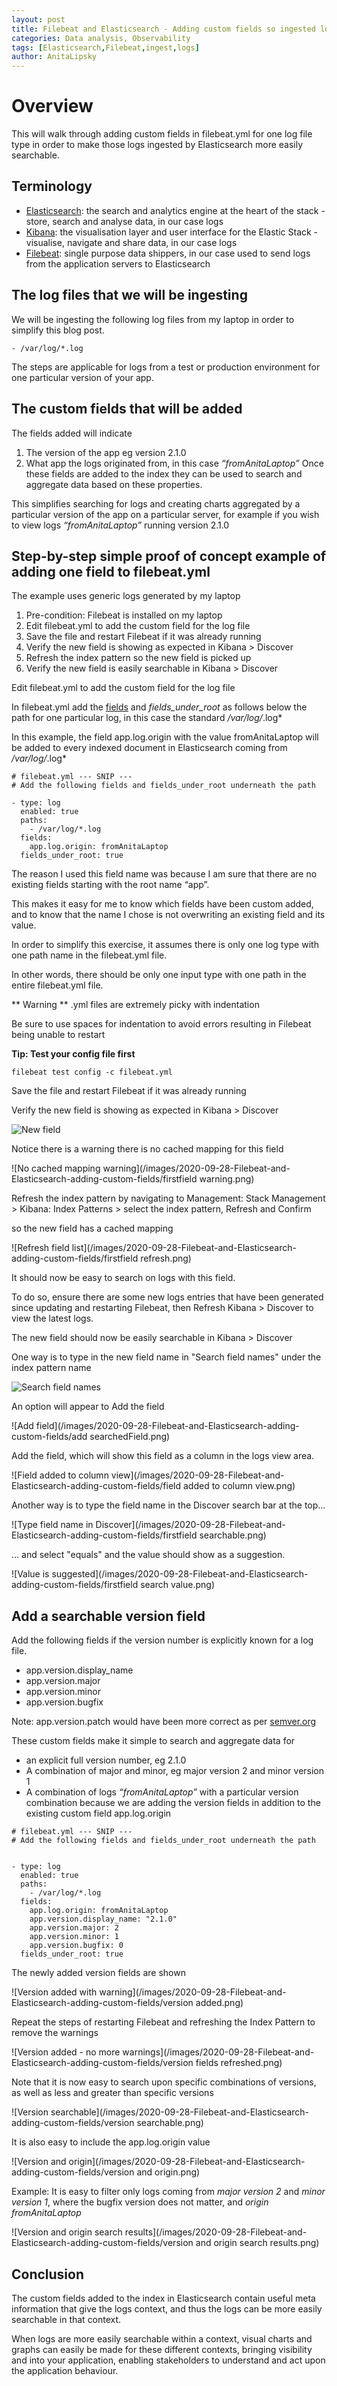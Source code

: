 ```yaml
---
layout: post
title: Filebeat and Elasticsearch - Adding custom fields so ingested logs are more easily searchable
categories: Data analysis, Observability
tags: [Elasticsearch,Filebeat,ingest,logs]
author: AnitaLipsky 
---
```


# Overview
This will walk through adding custom fields in filebeat.yml for one log file type in order to make those logs ingested by Elasticsearch more easily searchable.

## Terminology
* [Elasticsearch](https://www.elastic.co/elasticsearch/): the search and analytics engine at the heart of the stack - store, search and analyse data, in our case logs
* [Kibana](https://www.elastic.co/kibana): the visualisation layer and user interface for the Elastic Stack - visualise, navigate and share data, in our case logs
* [Filebeat](https://www.elastic.co/beats/filebeat): single purpose data shippers, in our case used to send logs from the application servers to Elasticsearch


## The log files that we will be ingesting


We will be ingesting the following log files from my laptop in order to simplify this blog post.

```
- /var/log/*.log
```

The steps are applicable for logs from a test or production environment for one particular version of your app.


## The custom fields that will be added


The fields added will indicate

1. The version of the app eg version 2.1.0
2. What app the logs originated from, in this case *“fromAnitaLaptop”*
Once these fields are added to the index they can be used to search and aggregate data based on these properties.

This simplifies searching for logs and creating charts aggregated by a particular version of the app on a particular server, for example if you wish to view logs *“fromAnitaLaptop”* running version 2.1.0



## Step-by-step simple proof of concept example of adding one field to filebeat.yml


The example uses generic logs generated by my laptop



1. Pre-condition: Filebeat is installed on my laptop
2. Edit filebeat.yml to add the custom field for the log file
3. Save the file and restart Filebeat if it was already running
4. Verify the new field is showing as expected in Kibana > Discover
5. Refresh the index pattern so the new field is picked up
6. Verify the new field is easily searchable in Kibana > Discover


Edit filebeat.yml to add the custom field for the log file



In filebeat.yml add the [fields](https://www.elastic.co/guide/en/beats/filebeat/current/filebeat-input-log.html#filebeat-input-log-fields) and *fields_under_root* as follows below the path for one particular log, in this case the standard */var/log/*.log*

In this example, the field app.log.origin with the value fromAnitaLaptop will be added to every indexed document in Elasticsearch coming from */var/log/*.log*


```
# filebeat.yml --- SNIP ---
# Add the following fields and fields_under_root underneath the path

- type: log
  enabled: true
  paths:
    - /var/log/*.log
  fields:
    app.log.origin: fromAnitaLaptop
  fields_under_root: true
```

The reason I used this field name was because I am sure that there are no existing fields starting with the root name “app”.

This makes it easy for me to know which fields have been custom added, and to know that the name I chose is not overwriting an existing field and its value.


In order to simplify this exercise, it assumes there is only one log type with one path name in the filebeat.yml file.

In other words, there should be only one input type with one path in the entire filebeat.yml file.

<aside class="warning">
** Warning **
.yml files are extremely picky with indentation

Be sure to use spaces for indentation to avoid errors resulting in Filebeat being unable to restart

**Tip: Test your config file first**
</aside>

```
filebeat test config -c filebeat.yml
```

Save the file and restart Filebeat if it was already running

Verify the new field is showing as expected in Kibana > Discover

![New field](/images/2020-09-28-Filebeat-and-Elasticsearch-adding-custom-fields/firstfield.png)


Notice there is a warning there is no cached mapping for this field

![No cached mapping warning](/images/2020-09-28-Filebeat-and-Elasticsearch-adding-custom-fields/firstfield warning.png)


Refresh the index pattern by navigating to Management: Stack Management > Kibana: Index Patterns > select the index pattern, Refresh and Confirm

so the new field has a cached mapping

![Refresh field list](/images/2020-09-28-Filebeat-and-Elasticsearch-adding-custom-fields/firstfield refresh.png)

It should now be easy to search on logs with this field.

To do so, ensure there are some new logs entries that have been generated since updating and restarting Filebeat, then Refresh Kibana > Discover to view the latest logs.

The new field should now be easily searchable in Kibana > Discover

One way is to type in the new field name in "Search field names" under the index pattern name

![Search field names](/images/2020-09-28-Filebeat-and-Elasticsearch-adding-custom-fields/searchFields-leftside.png)


An option will appear to Add the field

![Add field](/images/2020-09-28-Filebeat-and-Elasticsearch-adding-custom-fields/add searchedField.png)


Add the field, which will show this field as a column in the logs view area.

![Field added to column view](/images/2020-09-28-Filebeat-and-Elasticsearch-adding-custom-fields/field added to column view.png)



Another way is to type the field name in the Discover search bar at the top...


![Type field name in Discover](/images/2020-09-28-Filebeat-and-Elasticsearch-adding-custom-fields/firstfield searchable.png)


… and select "equals" and the value should show as a suggestion.


![Value is suggested](/images/2020-09-28-Filebeat-and-Elasticsearch-adding-custom-fields/firstfield search value.png)


## Add a searchable version field


Add the following fields if the version number is explicitly known for a log file.

* app.version.display_name
* app.version.major
* app.version.minor
* app.version.bugfix


Note: app.version.patch would have been more correct as per [semver.org](https://semver.org/ )



These custom fields make it simple to search and aggregate data for

* an explicit full version number, eg 2.1.0
* A combination of major and minor, eg major version 2 and minor version 1
* A combination of logs *“fromAnitaLaptop”* with a particular version combination because we are adding the version fields in addition to the existing custom field app.log.origin


```
# filebeat.yml --- SNIP ---
# Add the following fields and fields_under_root underneath the path


- type: log
  enabled: true
  paths:
    - /var/log/*.log
  fields:
    app.log.origin: fromAnitaLaptop
    app.version.display_name: "2.1.0"
    app.version.major: 2
    app.version.minor: 1
    app.version.bugfix: 0
  fields_under_root: true
```

The newly added version fields are shown


![Version added with warning](/images/2020-09-28-Filebeat-and-Elasticsearch-adding-custom-fields/version added.png)




Repeat the steps of restarting Filebeat and refreshing the Index Pattern to remove the warnings

![Version added - no more warnings](/images/2020-09-28-Filebeat-and-Elasticsearch-adding-custom-fields/version fields refreshed.png)





Note that it is now easy to search upon specific combinations of versions, as well as less and greater than specific versions

![Version searchable](/images/2020-09-28-Filebeat-and-Elasticsearch-adding-custom-fields/version searchable.png)





It is also easy to include the app.log.origin value


![Version and origin](/images/2020-09-28-Filebeat-and-Elasticsearch-adding-custom-fields/version and origin.png)




Example: It is easy to filter only logs coming from *major version 2* and *minor version 1*, where the bugfix version does not matter, and *origin fromAnitaLaptop*

![Version and origin search results](/images/2020-09-28-Filebeat-and-Elasticsearch-adding-custom-fields/version and origin search results.png)



## Conclusion


The custom fields added to the index in Elasticsearch contain useful meta information that give the logs context, and thus the logs can be more easily searchable in that context.

When logs are more easily searchable within a context, visual charts and graphs can easily be made for these different contexts, bringing visibility and into your application, enabling stakeholders to understand and act upon the application behaviour.